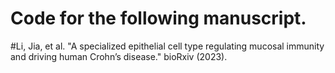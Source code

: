 # Code for the following manuscript.
#Li, Jia, et al. "A specialized epithelial cell type regulating mucosal immunity and driving human Crohn’s disease." bioRxiv (2023).
